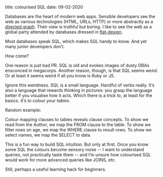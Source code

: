 title: colourised SQL
date: 09-02-2020

Databases are the heart of modern web apps. Sensible developers see the web as various technologies (HTML, URLs, HTTP) or more abstractly as a [directed graph](https://computersciencewiki.org/index.php/The_web_as_a_directed_graph). Their view is truthful but boring. I like to see the web as a global party attended by databases dressed in [flat-design](https://en.wikipedia.org/wiki/Flat_design).

Most databases speak SQL, which makes SQL handy to know. And yet many junior developers don’t.

How come?

One reason is just bad PR. SQL is old and evokes images of dusty DBAs ensconced in megacorps. Another reason, though, is that SQL seems *weird*. Or at least it seems weird if all you know is Ruby or JS.

Ignore this weirdness. SQL is a small language. Handful of verbs really. It’s also a language that rewards thinking in pictures: you grasp the language better if you visualise how it acts. Which there is a trick to, at least for the basics. *It’s to colour your tables*.

Random example:

Colour mapping clauses to tables reveals clause concepts. To show we read from the Author, we map the FROM clause to the table. To show we filter rows on age, we map the WHERE clause to result rows. To show we select names, we map the SELECT to data.

This is a fun way to build SQL intuition. But only at first. Once you know some SQL the colours become sensory noise -- I want to understand queries, not practically taste them -- and I’m unsure how colourised SQL would work for more advanced queries like JOINS, etc.

Still, perhaps a useful learning hack for beginners.
